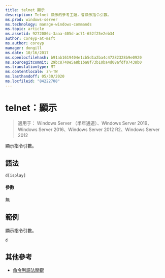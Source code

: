 ```yaml
---
title: telnet 顯示
description: Telnet 顯示的參考主題，會顯示指令引數。
ms.prod: windows-server
ms.technology: manage-windows-commands
ms.topic: article
ms.assetid: 9272086c-3aaa-405d-ac71-652f25e2eb34
author: coreyp-at-msft
ms.author: coreyp
manager: dongill
ms.date: 10/16/2017
ms.openlocfilehash: b91ab1619404e1cb5d1a2ba4c47282328b9e0920
ms.sourcegitcommit: 29bc8740e5a8b1ba8f73b10ba4d08afdf07438b0
ms.translationtype: MT
ms.contentlocale: zh-TW
ms.lasthandoff: 05/30/2020
ms.locfileid: "84222708"
---
```

# <a name="telnet-display"></a>telnet：顯示

> 適用于： Windows Server （半年通道）、Windows Server 2019、Windows Server 2016、Windows Server 2012 R2、Windows Server 2012

顯示指令引數。

## <a name="syntax"></a>語法
```
d[isplay]
```
#### <a name="parameters"></a>參數
無
## <a name="examples"></a>範例
顯示指令引數。
```
d
```
## <a name="additional-references"></a>其他參考
- [命令列語法關鍵](command-line-syntax-key.md)
